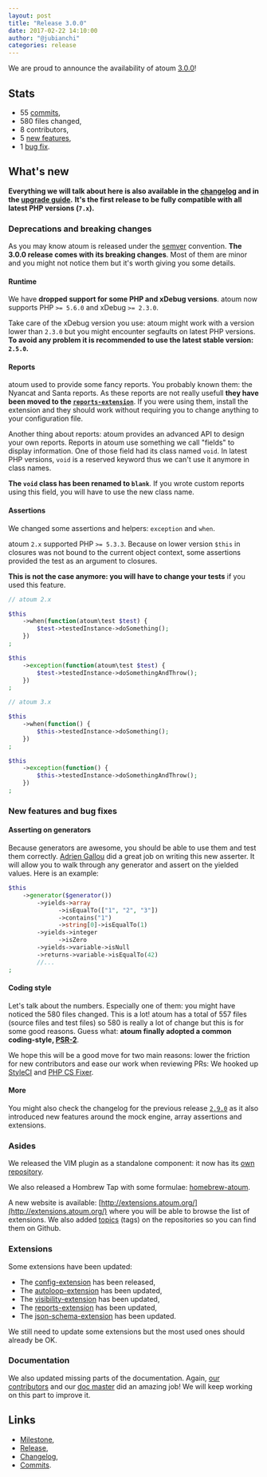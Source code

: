 ```yaml
---
layout: post
title: "Release 3.0.0"
date: 2017-02-22 14:10:00
author: "@jubianchi"
categories: release
---
```


We are proud to announce the availability of atoum [3.0.0][milestone]!

## Stats

* 55 [commits][commits],
* 580 files changed,
* 8 contributors,
* 5 [new features][changelog],
* 1 [bug fix][changelog].

## What's new

**Everything we will talk about here is also available in the [changelog][changelog] and in the [upgrade guide][upgrade].**
**It's the first release to be fully compatible with all latest PHP versions (`7.x`).**

### Deprecations and breaking changes

As you may know atoum is released under the [semver][semver] convention. **The 3.0.0 release comes with its breaking 
changes**. Most of them are minor and you might not notice them but it's worth giving you some details.

#### Runtime

We have **dropped support for some PHP and xDebug versions**. atoum now supports PHP `>= 5.6.0` and xDebug `>= 2.3.0`.

Take care of the xDebug version you use: atoum might work with a version lower than `2.3.0` but you might encounter 
segfaults on latest PHP versions. **To avoid any problem it is recommended to use the latest stable version: `2.5.0`.**

#### Reports

atoum used to provide some fancy reports. You probably known them: the Nyancat and Santa reports. As these reports are 
not really usefull **they have been moved to the [`reports-extension`][reports-extension]**. If you
were using them, install the extension and they should work without requiring you to change anything to your 
configuration file.

Another thing about reports: atoum provides an advanced API to design your own reports. Reports in atoum use something 
we call "fields" to display information. One of those field had its class named `void`. In latest PHP versions, `void` 
is a reserved keyword thus we can't use it anymore in class names.

**The `void` class has been renamed to `blank`**. If you wrote custom reports using this field, you will have to use 
the new class name.

#### Assertions

We changed some assertions and helpers: `exception` and `when`.

atoum `2.x` supported PHP `>= 5.3.3`. Because on lower version `$this` in closures was not bound to the current object 
context, some assertions provided the test as an argument to closures.

**This is not the case anymore: you will have to change your tests** if you used this feature.

```php
// atoum 2.x

$this
    ->when(function(atoum\test $test) { 
        $test->testedInstance->doSomething();
    })
;

$this
    ->exception(function(atoum\test $test) { 
        $test->testedInstance->doSomethingAndThrow();
    })
;

// atoum 3.x

$this
    ->when(function() { 
        $this->testedInstance->doSomething();
    })
; 

$this
    ->exception(function() { 
        $this->testedInstance->doSomethingAndThrow();
    })
;
```

### New features and bug fixes

#### Asserting on generators

Because generators are awesome, you should be able to use them and test them correctly. [Adrien Gallou][@agallou] did a 
great job on writing this new asserter. It will allow you to walk through any generator and assert on the yielded 
values. Here is an example:

```php
$this
    ->generator($generator())
        ->yields->array
              ->isEqualTo(["1", "2", "3"])
              ->contains("1")
              ->string[0]->isEqualTo(1)
        ->yields->integer
              ->isZero
        ->yields->variable->isNull
        ->returns->variable->isEqualTo(42)
        //...
;
```

#### Coding style

Let's talk about the numbers. Especially one of them: you might have noticed the 580 files changed. This is a lot! 
atoum has a total of 557 files (source files and test files) so 580 is really a lot of change but this is for some good 
reasons. Guess what: **atoum finally adopted a common coding-style, [PSR-2][PSR-2]**.

We hope this will be a good move for two main reasons: lower the friction for new contributors and ease our work when 
reviewing PRs: We hooked up [StyleCI][StyleCI] and [PHP CS Fixer][PHP CS Fixer].

#### More

You might also check the changelog for the previous release [`2.9.0`][changelog_290] as it also introduced new features 
around the mock engine, array assertions and extensions.

### Asides

We released the VIM plugin as a standalone component: it now has its [own repository][vim-plugin].

We also released a Hombrew Tap with some formulae: [homebrew-atoum][homebrew-atoum].

A new website is available: [http://extensions.atoum.org/](http://extensions.atoum.org/) where you will be able to 
browse the list of extensions. We also added [topics][topics] (tags) on the repositories so you can find them on Github.

### Extensions

Some extensions have been updated:

* The [config-extension][config-extension] has been released,
* The [autoloop-extension][autoloop-extension] has been updated,
* The [visibility-extension][visibility-extension] has been updated,
* The [reports-extension][reports-extension] has been updated,
* The [json-schema-extension][json-schema-extension] has been updated.

We still need to update some extensions but the most used ones should already be OK.

### Documentation

We also updated missing parts of the documentation. Again, [our contributors][contributors] and our 
[doc master][@doc] did an amazing job! We will keep working on this part to improve it.

## Links

* [Milestone][milestone],
* [Release][release],
* [Changelog][changelog],
* [Commits][commits].

[milestone]: https://github.com/atoum/atoum/issues?q=milestone%3A3.0.0+is%3Aclosed
[release]: https://github.com/atoum/atoum/releases/tag/3.0.0
[changelog]: https://github.com/atoum/atoum/blob/master/CHANGELOG.md#300---2017-02-22
[changelog_290]: https://github.com/atoum/atoum/blob/master/CHANGELOG.md#290---2017-02-11
[upgrade]: https://github.com/atoum/atoum/blob/master/UPGRADE.md
[commits]: https://github.com/atoum/atoum/compare/2.9.0...3.0.0
[contributors]: https://github.com/orgs/atoum/teams/contributors
[@agallou]: https://github.com/agallou
[@mageekguy]: https://github.com/mageekguy
[@doc]: https://github.com/orgs/atoum/teams/docs
[reports-extension]: https://github.com/atoum/reports-extension
[semver]: http://semver.org
[StyleCI]: https://styleci.io/
[PSR-2]: http://www.php-fig.org/psr/psr-2/
[PHP CS Fixer]: http://cs.sensiolabs.org/
[vim-plugin]: https://github.com/atoum/vim-plugin
[homebrew-atoum]: https://github.com/atoum/homebrew-atoum
[autoloop-extension]: https://github.com/atoum/autoloop-extension
[visibility-extension]: https://github.com/atoum/visibility-extension
[config-extension]: https://github.com/atoum/config-extension
[json-schema-extension]: https://github.com/atoum/json-schema-extension
[topics]: https://github.com/search?utf8=%E2%9C%93&q=topic%3Aatoum-extension&type=Repositories&ref=searchresults

